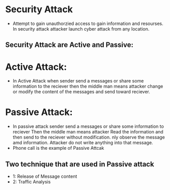 # Security Attack
* Attempt to gain unauthorzied access to gain information and resourses. In security attack attacker launch cyber attack from any location.
## Security Attack are Active and Passive:
# Active Attack:
* In Active Attack when sender send a messages or share some information to the reciever then the middle man means attacker change or modify the content of the messages and send toward reciever.
# Passive Attack:
* In passive attack sender send a messages or share some information to reciever Then the middle man means attacker Read the information and then send to the reciever without modification. nly observe the message amd information. Attacker do not write anything into that message. 
* Phone call is the example of Passive Attcak
## Two technique that are used in Passive attack
* 1: Release of Message content
* 2: Traffic Analysis 
